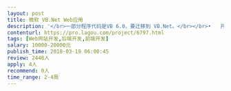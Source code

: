 ```yaml
---                
layout: post       
title: 微软 VB.Net Web应用           
description: '</br>一部分程序代码是VB 6.0，要迁移到 VB.Net。</br></br>•	开发完成如下功能：</br>a)	会员利用email地址注册。网站要发送邮件核实会员的email地址。</br>b)	会员可以登录登出。会员的所有登录登出动作都要记录到数据库。</br>c)	增删改查：会员可以查看、添加、删除或者修改属于他的事件和信息。事件可以打标签。</br>d)	会员可以随意的增加、删除他所加的好友（但不一定是我们的会员）的email。Email地址同样需要核实。</br>e)	网站根据会员的请求按时自动发电子邮件给会员</br>'     
contenturl: https://pro.lagou.com/project/6797.html      
tags: [Web网站开发,后端开发,前端开发]            
salary: 10000-20000元          
publish_time: 2018-03-19 06:00:45         
review: 2448人                   
apply: 4人                   
recommend: 0人                   
time_range: 2-4周              
---                 
```

